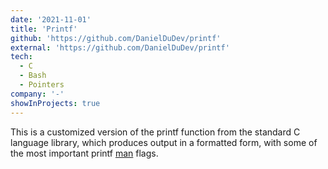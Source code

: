 ```yaml
---
date: '2021-11-01'
title: 'Printf'
github: 'https://github.com/DanielDuDev/printf'
external: 'https://github.com/DanielDuDev/printf'
tech:
  - C
  - Bash
  - Pointers
company: '-'
showInProjects: true
---
```


This is a customized version of the printf function from the standard C language library, which produces output in a formatted form, with some of the most important printf [man](https://man7.org/linux/man-pages/man3/printf.3.html) flags.

